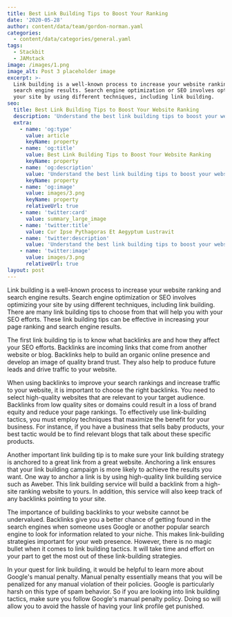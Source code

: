 ```yaml
---
title: Best Link Building Tips to Boost Your Ranking
date: '2020-05-28'
author: content/data/team/gordon-norman.yaml
categories:
  - content/data/categories/general.yaml
tags:
  - Stackbit
  - JAMstack
image: /images/1.png
image_alt: Post 3 placeholder image
excerpt: >-
  Link building is a well-known process to increase your website ranking and
  search engine results. Search engine optimization or SEO involves optimizing
  your site by using different techniques, including link building.
seo:
  title: Best Link Building Tips to Boost Your Website Ranking
  description: 'Understand the best link building tips to boost your website ranking'
  extra:
    - name: 'og:type'
      value: article
      keyName: property
    - name: 'og:title'
      value: Best Link Building Tips to Boost Your Website Ranking
      keyName: property
    - name: 'og:description'
      value: 'Understand the best link building tips to boost your website ranking'
      keyName: property
    - name: 'og:image'
      value: images/3.png
      keyName: property
      relativeUrl: true
    - name: 'twitter:card'
      value: summary_large_image
    - name: 'twitter:title'
      value: Cur Ipse Pythagoras Et Aegyptum Lustravit
    - name: 'twitter:description'
      value: 'Understand the best link building tips to boost your website ranking'
    - name: 'twitter:image'
      value: images/3.png
      relativeUrl: true
layout: post
---
```

Link building is a well-known process to increase your website ranking and search engine results. Search engine optimization or SEO involves optimizing your site by using different techniques, including link building. There are many link building tips to choose from that will help you with your SEO efforts. These link building tips can be effective in increasing your page ranking and search engine results.

The first link building tip is to know what backlinks are and how they affect your SEO efforts. Backlinks are incoming links that come from another website or blog. Backlinks help to build an organic online presence and develop an image of quality brand trust. They also help to produce future leads and drive traffic to your website.

When using backlinks to improve your search rankings and increase traffic to your website, it is important to choose the right backlinks. You need to select high-quality websites that are relevant to your target audience. Backlinks from low quality sites or domains could result in a loss of brand equity and reduce your page rankings. To effectively use link-building tactics, you must employ techniques that maximize the benefit for your business. For instance, if you have a business that sells baby products, your best tactic would be to find relevant blogs that talk about these specific products.

Another important link building tip is to make sure your link building strategy is anchored to a great link from a great website. Anchoring a link ensures that your link building campaign is more likely to achieve the results you want. One way to anchor a link is by using high-quality link building service such as Aweber. This link building service will build a backlink from a high-site ranking website to yours. In addition, this service will also keep track of any backlinks pointing to your site.

The importance of building backlinks to your website cannot be undervalued. Backlinks give you a better chance of getting found in the search engines when someone uses Google or another popular search engine to look for information related to your niche. This makes link-building strategies important for your web presence. However, there is no magic bullet when it comes to link building tactics. It will take time and effort on your part to get the most out of these link-building strategies.

In your quest for link building, it would be helpful to learn more about Google's manual penalty. Manual penalty essentially means that you will be penalized for any manual violation of their policies. Google is particularly harsh on this type of spam behavior. So if you are looking into link building tactics, make sure you follow Google's manual penalty policy. Doing so will allow you to avoid the hassle of having your link profile get punished.
